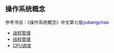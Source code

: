 ## 操作系统概念

参考书目：《操作系统概念》中文第七版<font color="#0000ff">yubangchao</font>

+ [进程管理](ProcessManagement.md)
+ [线程管理](ThreadManagement.md)
+ [CPU调度](CpuManagement.md)
